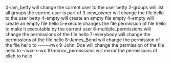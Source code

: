 0-iam_betty will change the current user to the user betty
2-groups will list all groups the current user is part of
3-new_owner will change the file hello to the user betty
4-empty will create an empty file empty
4-empty will create an empty file hello
5-execute changes the file permission of file hello to make it executable by the current user
6-multiple_permissions will change the permissions of the file hello
7-everybody will change the permissions of the file hello
8-James_Bond will change the permission of the file hello to ------rwx
9-John_Doe will change the permission of the file hello to -rwxr-x-wx
10-mirror_permissions will mirror the permissions of olleh to hello
